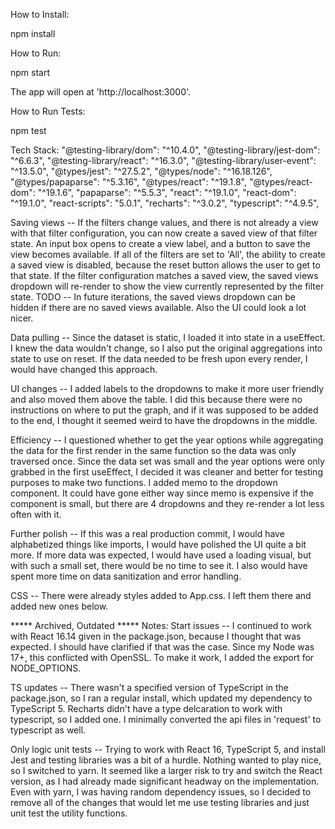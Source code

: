How to Install:

npm install

How to Run:

npm start

The app will open at 'http://localhost:3000'.

How to Run Tests:

npm test

Tech Stack:
    "@testing-library/dom": "^10.4.0",
    "@testing-library/jest-dom": "^6.6.3",
    "@testing-library/react": "^16.3.0",
    "@testing-library/user-event": "^13.5.0",
    "@types/jest": "^27.5.2",
    "@types/node": "^16.18.126",
    "@types/papaparse": "^5.3.16",
    "@types/react": "^19.1.8",
    "@types/react-dom": "^19.1.6",
    "papaparse": "^5.5.3",
    "react": "^19.1.0",
    "react-dom": "^19.1.0",
    "react-scripts": "5.0.1",
    "recharts": "^3.0.2",
    "typescript": "^4.9.5",

Saving views -- If the filters change values, and there is not already a view with that filter configuration, you can now create a saved view of that filter state. An input box
opens to create a view label, and a button to save the view becomes available. If all of the filters are set to 'All', the ability to create a saved view is disabled, because the reset button allows the user to get to that state. If the filter configuration matches a saved view, the saved views dropdown will re-render to show the view currently represented by the filter state. TODO -- In future iterations, the saved views dropdown can be hidden if there are no saved views available. Also the UI could look a lot nicer.

Data pulling -- Since the dataset is static, I loaded it into state in a useEffect. I knew the data wouldn't change, so I also put the original aggregations into state to use on reset. If the data needed to be fresh upon every render, I would have changed this approach.

UI changes -- I added labels to the dropdowns to make it more user friendly and also moved them above the table. I did this because there were no instructions on where to put the graph, and if it was supposed to be added to the end, I thought it seemed weird to have the dropdowns in the middle.

Efficiency -- I questioned whether to get the year options while aggregating the data for the first render in the same function so the data was only traversed once. Since the data set was small and the year options were only grabbed in the first useEffect, I decided it was cleaner and better for testing purposes to make two functions. I added memo to the dropdown component. It could have gone either way since memo is expensive if the component is small, but there are 4 dropdowns and they re-render a lot less often with it.

Further polish -- If this was a real production commit, I would have alphabetized things like imports, I would have polished the UI quite a bit more. If more data was expected, I would have used a loading visual, but with such a small set, there would be no time to see it. I also would have spent more time on data sanitization and error handling.

CSS -- There were already styles added to App.css. I left them there and added new ones below.

***** Archived, Outdated *****
Notes: Start issues -- I continued to work with React 16.14 given in the package.json, because I thought that was expected. I should have clarified if that was the case. Since my Node was 17+, this conflicted with OpenSSL. To make it work, I added the export for NODE_OPTIONS.

TS updates -- There wasn't a specified version of TypeScript in the package.json, so I ran a regular install, which updated my dependency to TypeScript 5. Recharts didn't have a type delcaration to work with typescript, so I added one. I minimally converted the api files in 'request' to typescript as well.

Only logic unit tests -- Trying to work with React 16, TypeScript 5, and install Jest and testing libraries was a bit of a hurdle. Nothing wanted to play nice, so I switched to yarn. It seemed like a larger risk to try and switch the React version, as I had already made significant headway on the implementation. Even with yarn, I was having random dependency issues, so I decided to remove all of the changes that would let me use testing libraries and just unit test the utility functions.


